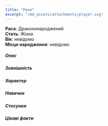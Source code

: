 ```yaml
---
title: "Рене"
excerpt: "/md_assets/attachments/player.svg"
---
```


**Раса**: Дракононароджений  
**Стать**: Жінка  
**Вік**: невідомо  
**Місце народження**: невідомо  

##### Опис

##### Зовнішність  

##### Характер
  

##### Навички


##### Стосунки


##### Цікаві факти
